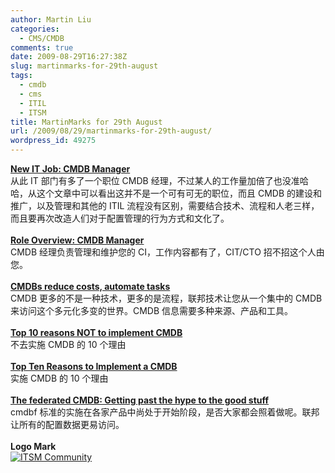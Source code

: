 ```yaml
---
author: Martin Liu
categories:
  - CMS/CMDB
comments: true
date: 2009-08-29T16:27:38Z
slug: martinmarks-for-29th-august
tags:
  - cmdb
  - cms
  - ITIL
  - ITSM
title: MartinMarks for 29th August
url: /2009/08/29/martinmarks-for-29th-august/
wordpress_id: 49275
---
```


**[New IT Job: CMDB Manager](http://www.cio.com/article/437682/New_IT_Job_CMDB_Manager/1)**<br />从此 IT 部门有多了一个职位 CMDB 经理，不过某人的工作量加倍了也没准哈哈，从这个文章中可以看出这并不是一个可有可无的职位，而且 CMDB 的建设和推广，以及管理和其他的 ITIL 流程没有区别，需要结合技术、流程和人老三样，而且要再次改造人们对于配置管理的行为方式和文化了。<br /><br />**[Role Overview: CMDB Manager](http://www.forrester.com/Research/Document/Excerpt/0,7211,44798,00.html)**<br />CMDB 经理负责管理和维护您的 CI，工作内容都有了，CIT/CTO 招不招这个人由您。<br /><br />**[CMDBs reduce costs, automate tasks](http://www.networkworld.com/news/2006/073106-configuration-management-database.html)**<br />CMDB 更多的不是一种技术，更多的是流程，联邦技术让您从一个集中的 CMDB 来访问这个多元化多变的世界。CMDB 信息需要多种来源、产品和工具。<br /><br />**[Top 10 reasons NOT to implement CMDB](http://www.itskeptic.org/itil-cmdb-skeptic)**<br />不去实施 CMDB 的 10 个理由<br /><br />**[Top Ten Reasons to Implement a CMDB](http://blog.evergreensys.com/post/2007/05/31/Top-Ten-Reasons-to-Implement-a-CMDB.aspx)**<br />实施 CMDB 的 10 个理由<br /><br />**[The federated CMDB: Getting past the hype to the good stuff ](http://www.networkworld.com/newsletters/nsm/2007/0305nsm2.html)**<br />cmdbf 标准的实施在各家产品中尚处于开始阶段，是否大家都会照着做呢。联邦让所有的配置数据更易访问。<br /><br />**Logo Mark**<br />[![ITSM Community](http://www.itsmcommunity.org/themes/itsmcommunity/banner.jpg)](http://www.itsmcommunity.org/)
